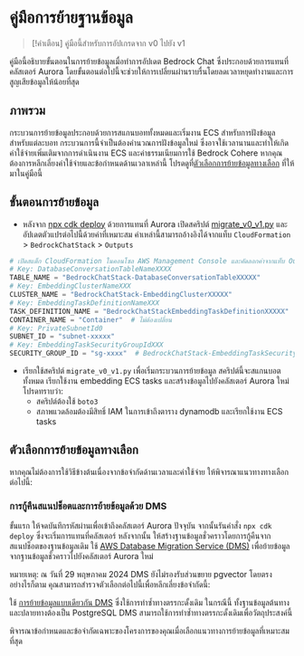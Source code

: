 # คู่มือการย้ายฐานข้อมูล

> [!คำเตือน]
> คู่มือนี้สำหรับการอัปเกรดจาก v0 ไปยัง v1

คู่มือนี้อธิบายขั้นตอนในการย้ายข้อมูลเมื่อทำการอัปเดต Bedrock Chat ซึ่งประกอบด้วยการแทนที่คลัสเตอร์ Aurora โดยขั้นตอนต่อไปนี้จะช่วยให้การเปลี่ยนผ่านราบรื่นโดยลดเวลาหยุดทำงานและการสูญเสียข้อมูลให้น้อยที่สุด

## ภาพรวม

กระบวนการย้ายข้อมูลประกอบด้วยการสแกนบอททั้งหมดและเริ่มงาน ECS สำหรับการฝังข้อมูลสำหรับแต่ละบอท กระบวนการนี้จำเป็นต้องคำนวณการฝังข้อมูลใหม่ ซึ่งอาจใช้เวลานานและทำให้เกิดค่าใช้จ่ายเพิ่มเติมจากการดำเนินงาน ECS และค่าธรรมเนียมการใช้ Bedrock Cohere หากคุณต้องการหลีกเลี่ยงค่าใช้จ่ายและข้อกำหนดด้านเวลาเหล่านี้ โปรดดูที่[ตัวเลือกการย้ายข้อมูลทางเลือก](#alternative-migration-options) ที่ให้มาในคู่มือนี้

## ขั้นตอนการย้ายข้อมูล

- หลังจาก [npx cdk deploy](../README.md#deploy-using-cdk) ด้วยการแทนที่ Aurora เปิดสคริปต์ [migrate_v0_v1.py](./migrate_v0_v1.py) และอัปเดตตัวแปรต่อไปนี้ด้วยค่าที่เหมาะสม ค่าเหล่านี้สามารถอ้างอิงได้จากแท็บ `CloudFormation` > `BedrockChatStack` > `Outputs`

```py
# เปิดสแต็ก CloudFormation ในคอนโซล AWS Management Console และคัดลอกค่าจากแท็บ Outputs
# Key: DatabaseConversationTableNameXXXX
TABLE_NAME = "BedrockChatStack-DatabaseConversationTableXXXXX"
# Key: EmbeddingClusterNameXXX
CLUSTER_NAME = "BedrockChatStack-EmbeddingClusterXXXXX"
# Key: EmbeddingTaskDefinitionNameXXX
TASK_DEFINITION_NAME = "BedrockChatStackEmbeddingTaskDefinitionXXXXX"
CONTAINER_NAME = "Container"  # ไม่ต้องเปลี่ยน
# Key: PrivateSubnetId0
SUBNET_ID = "subnet-xxxxx"
# Key: EmbeddingTaskSecurityGroupIdXXX
SECURITY_GROUP_ID = "sg-xxxx"  # BedrockChatStack-EmbeddingTaskSecurityGroupXXXXX
```

- เรียกใช้สคริปต์ `migrate_v0_v1.py` เพื่อเริ่มกระบวนการย้ายข้อมูล สคริปต์นี้จะสแกนบอตทั้งหมด เรียกใช้งาน embedding ECS tasks และสร้างข้อมูลไปยังคลัสเตอร์ Aurora ใหม่ โปรดทราบว่า:
  - สคริปต์ต้องใช้ `boto3`
  - สภาพแวดล้อมต้องมีสิทธิ์ IAM ในการเข้าถึงตาราง dynamodb และเรียกใช้งาน ECS tasks

## ตัวเลือกการย้ายข้อมูลทางเลือก

หากคุณไม่ต้องการใช้วิธีข้างต้นเนื่องจากข้อจำกัดด้านเวลาและค่าใช้จ่าย ให้พิจารณาแนวทางทางเลือกต่อไปนี้:

### การกู้คืนสแนปช็อตและการย้ายข้อมูลด้วย DMS

ขั้นแรก ให้จดบันทึกรหัสผ่านเพื่อเข้าถึงคลัสเตอร์ Aurora ปัจจุบัน จากนั้นรันคำสั่ง `npx cdk deploy` ซึ่งจะเริ่มการแทนที่คลัสเตอร์ หลังจากนั้น ให้สร้างฐานข้อมูลชั่วคราวโดยการกู้คืนจากสแนปช็อตของฐานข้อมูลเดิม
ใช้ [AWS Database Migration Service (DMS)](https://aws.amazon.com/dms/) เพื่อย้ายข้อมูลจากฐานข้อมูลชั่วคราวไปยังคลัสเตอร์ Aurora ใหม่

หมายเหตุ: ณ วันที่ 29 พฤษภาคม 2024 DMS ยังไม่รองรับส่วนขยาย pgvector โดยตรง อย่างไรก็ตาม คุณสามารถสำรวจตัวเลือกต่อไปนี้เพื่อหลีกเลี่ยงข้อจำกัดนี้:

ใช้ [การย้ายข้อมูลแบบเดียวกัน DMS](https://docs.aws.amazon.com/dms/latest/userguide/dm-migrating-data.html) ซึ่งใช้การทำซ้ำทางตรรกะดั้งเดิม ในกรณีนี้ ทั้งฐานข้อมูลต้นทางและปลายทางต้องเป็น PostgreSQL DMS สามารถใช้การทำซ้ำทางตรรกะดั้งเดิมเพื่อวัตถุประสงค์นี้

พิจารณาข้อกำหนดและข้อจำกัดเฉพาะของโครงการของคุณเมื่อเลือกแนวทางการย้ายข้อมูลที่เหมาะสมที่สุด